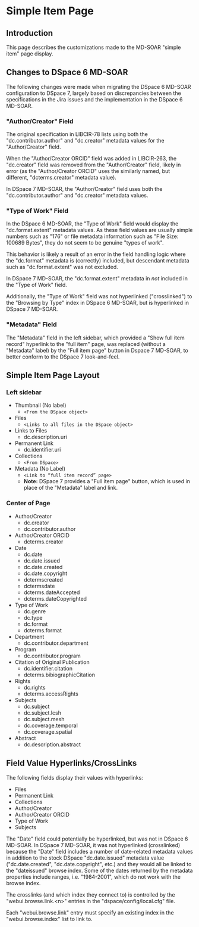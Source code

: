 # Simple Item Page

## Introduction

This page describes the customizations made to the MD-SOAR "simple item"
page display.

## Changes to DSpace 6 MD-SOAR

The following changes were made when migrating the DSpace 6 MD-SOAR
configuration to DSpace 7, largely based on discrepancies between the
specifications in the Jira issues and the implementation in the
DSpace 6 MD-SOAR.

### "Author/Creator" Field

The original specification in LIBCIR-78 lists using both the
"dc.contributor.author" and "dc.creator" metadata values for the
"Author/Creator" field.

When the "Author/Creator ORCID" field was added in LIBCIR-263, the "dc.creator"
field was removed from the "Author/Creator" field, likely in error (as the
"Author/Creator ORCID" uses the similarly named, but different,
"dcterms.creator" metadata value).

In DSpace 7 MD-SOAR, the "Author/Creator" field uses both the
"dc.contributor.author" and "dc.creator" metadata values.

### "Type of Work" Field

In the DSpace 6 MD-SOAR, the "Type of Work" field would display the
"dc.format.extent" metadata values. As these field values are usually simple
numbers such as "176" or file metadata information such as
"File Size: 100689 Bytes", they do not seem to be genuine "types of work".

This behavior is likely a result of an error in the field handling logic
where the "dc.format" metadata is (correctly) included, but descendant metadata
such as "dc.format.extent" was not excluded.

In DSpace 7 MD-SOAR, the "dc.format.extent" metadata in *not* included in the
"Type of Work" field.

Additionally, the "Type of Work" field was not hyperlinked ("crosslinked") to
the "Browsing by Type" index in DSpace 6 MD-SOAR, but is hyperlinked in
DSpace 7 MD-SOAR.

### "Metadata" Field

The "Metadata" field in the left sidebar, which provided a
"Show full item record" hyperlink to the "full item" page, was replaced
(without a "Metadata" label) by the "Full item page" button in
Dspace 7 MD-SOAR, to better conform to the DSpace 7 look-and-feel.

## Simple Item Page Layout

### Left sidebar

* Thumbnail (No label)
  * `<From the DSpace object>`
* Files
  * `<Links to all files in the DSpace object>`
* Links to Files
  * dc.description.uri
* Permanent Link
  * dc.identifier.uri
* Collections
  * `<From DSpace>`
* Metadata (No Label)
  * `<Link to “full item record” page>`
  * **Note:** DSpace 7 provides a "Full item page" button, which is used in
    place of the "Metadata" label and link.

### Center of Page

* Author/Creator
  * dc.creator
  * dc.contributor.author
* Author/Creator ORCID
  * dcterms.creator
* Date
  * dc.date
  * dc.date.issued
  * dc.date.created
  * dc.date.copyright
  * dctermscreated
  * dctermsdate
  * dcterms.dateAccepted
  * dcterms.dateCopyrighted
* Type of Work
  * dc.genre
  * dc.type
  * dc.format
  * dcterms.format
* Department
  * dc.contributor.department
* Program
  * dc.contributor.program
* Citation of Original Publication
  * dc.identifier.citation
  * dcterms.bibiographicCitation
* Rights
  * dc.rights
  * dcterms.accessRights
* Subjects
  * dc.subject
  * dc.subject.lcsh
  * dc.subject.mesh
  * dc.coverage.temporal
  * dc.coverage.spatial
* Abstract
  * dc.description.abstract

## Field Value Hyperlinks/CrossLinks

The following fields display their values with hyperlinks:

* Files
* Permanent Link
* Collections
* Author/Creator
* Author/Creator ORCID
* Type of Work
* Subjects

The "Date" field could potentially be hyperlinked, but was not in
DSpace 6 MD-SOAR. In DSpace 7 MD-SOAR, it was not hyperlinked (crosslinked)
because the "Date" field includes a number of date-related metadata values in
addition to the stock DSpace "dc.date.issued" metadata value ("dc.date.created",
"dc.date.copyright", etc.) and they would all be linked to the "dateissued"
browse index. Some of the dates returned by the metadata properties include
ranges, i.e. "1984-2001", which do not work with the browse index.

The crosslinks (and which index they connect to) is controlled by the
"webui.browse.link.\<n>" entries in the "dspace/config/local.cfg" file.

Each "webui.browse.link" entry must specify an existing index in the
"webui.browse.index" list to link to.
